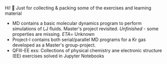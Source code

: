 Hi! 🤙 
Just for collecting & packing some of the exercises and learning material

* MD contains a basic molecular dynamics program to perform simulations of LJ fluids. Master's project revisited. 
            *Unfinished* - some properties are missing. *ETA*= Unknown
* Project-I contains both serial/parallel MD programs for a Kr gas developed as a Master's group-project.
* QFIII-EE exs: Collections of physical chemistry ane electronic structure (EE) exercises solved in Jupyter Notebooks
